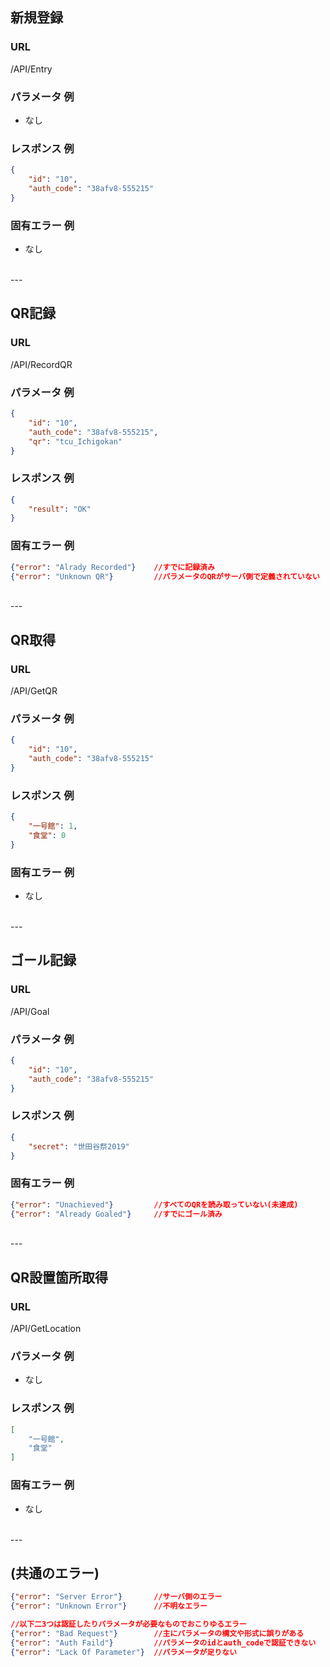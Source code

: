 ## 新規登録
### URL
/API/Entry
### パラメータ 例
* なし
### レスポンス 例
```json
{
	"id": "10",
	"auth_code": "38afv8-555215"
}
```
### 固有エラー 例
* なし

<br>
---
<br>

## QR記録
### URL
/API/RecordQR
### パラメータ 例
```json
{
	"id": "10",
	"auth_code": "38afv8-555215",
	"qr": "tcu_Ichigokan"
}
```
### レスポンス 例
```json
{
	"result": "OK"
}
```
### 固有エラー 例
```json
{"error": "Alrady Recorded"}	//すでに記録済み
{"error": "Unknown QR"}			//パラメータのQRがサーバ側で定義されていない
```

<br>
---
<br>

## QR取得
### URL
/API/GetQR
### パラメータ 例
```json
{
	"id": "10",
	"auth_code": "38afv8-555215"
}
```
### レスポンス 例
```json
{
	"一号館": 1,
	"食堂": 0
}
```
### 固有エラー 例
* なし

<br>
---
<br>

## ゴール記録
### URL
/API/Goal
### パラメータ 例
```json
{
	"id": "10",
	"auth_code": "38afv8-555215"
}
```
### レスポンス 例
```json
{
	"secret": "世田谷祭2019"
}
```
### 固有エラー 例
```json
{"error": "Unachieved"}			//すべてのQRを読み取っていない(未達成)
{"error": "Already Goaled"}		//すでにゴール済み
```

<br>
---
<br>

## QR設置箇所取得
### URL
/API/GetLocation
### パラメータ 例
* なし
### レスポンス 例
```json
[
	"一号館",
	"食堂"
]
```
### 固有エラー 例
* なし

<br>
---
<br>

## (共通のエラー)
```json
{"error": "Server Error"}		//サーバ側のエラー
{"error": "Unknown Error"}		//不明なエラー

//以下二3つは認証したりパラメータが必要なものでおこりゆるエラー
{"error": "Bad Request"}		//主にパラメータの構文や形式に誤りがある
{"error": "Auth Faild"}			//パラメータのidとauth_codeで認証できない
{"error": "Lack Of Parameter"}	//パラメータが足りない
```